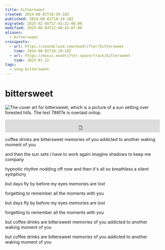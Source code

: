 ```yaml
---
title: bittersweet
created: 2024-08-01T18:19:18Z
published: 2024-08-01T18:19:18Z
migrated: 2025-02-05T17:45:22-06:00
modified: 2025-08-03T22:48:43-07:00
aliases:
  - bittersweet
crossposts:
  - url: https://soundcloud.com/exodrifter/bittersweet
    time: 2024-08-01T18:19:18Z
  - url: https://music.exodrifter.space/track/bittersweet
    time: 2025-01-22
tags:
  - song-bittersweet
---
```


# bittersweet

![The cover art for bittersweet, which is a picture of a sun setting over forested hills. The text 786f7e is overlaid ontop.](bittersweet.png)

<iframe style="border: 0; width: 100%; max-width: 700px; height: 42px;" src="https://bandcamp.com/EmbeddedPlayer/album=253081176/size=small/bgcol=ffffff/linkcol=0687f5/track=2964576184/transparent=true/" seamless><a href="https://music.exodrifter.space/album/future-formant">future formant by exodrifter</a></iframe>

coffee drinks are bittersweet
memories of you
addicted to another waking
moment of you

and then the sun sets
i have to work again
imagine shadows
to keep me company

hypnotic rhythm
nodding off now and then
it's all so breathless
a silent symphony

but days fly by
before my eyes
memories are lost

forgetting to
remember all the
moments with you

but days fly by
before my eyes
memories are lost

forgetting to
remember all the
moments with you

but coffee drinks are bittersweet
memories of you
addicted to another waking
moment of you

but coffee drinks are bittersweet
memories of you
addicted to another waking
moment of you
